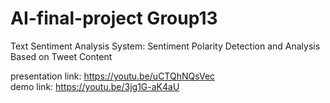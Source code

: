 # AI-final-project Group13
Text Sentiment Analysis System: Sentiment Polarity Detection and Analysis Based on Tweet Content

presentation link: https://youtu.be/uCTQhNQsVec  
demo link: https://youtu.be/3jg1G-aK4aU
